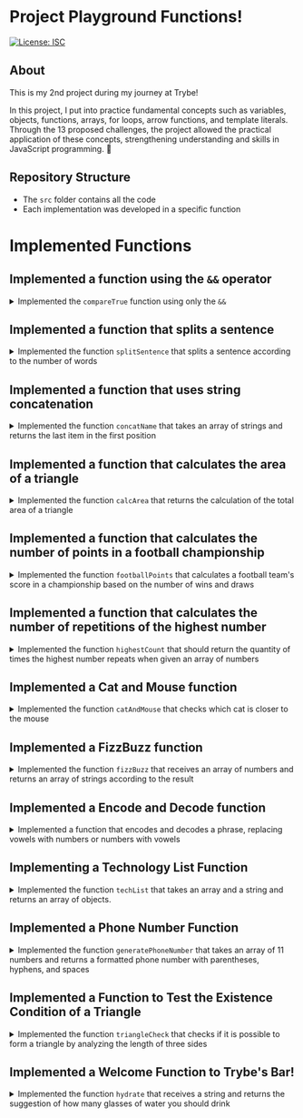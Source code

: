 # Project Playground Functions!

[![License: ISC](https://img.shields.io/badge/License-ISC-blue.svg)](https://opensource.org/licenses/ISC)

## About

This is my 2nd project during my journey at Trybe!

In this project, I put into practice fundamental concepts such as variables, objects, functions, arrays, for loops, arrow functions, and template literals. Through the 13 proposed challenges, the project allowed the practical application of these concepts, strengthening understanding and skills in JavaScript programming. 🚀

## Repository Structure

- The `src` folder contains all the code
- Each implementation was developed in a specific function

# Implemented Functions

## Implemented a function using the `&&` operator

<details>
  <summary>
    Implemented the <code>compareTrue</code> function using only the <code>&&</code>
  </summary> <br />

The compareTrue function, when receiving two boolean parameters:

- Returns `true` if both values are true
- Returns `false` if one or both parameters are false

  Exemple:

```javascript
const hamburger = true;
const fries = true;
const mango = false;
const milk = false;
```

If the function is called with the values `hamburger` and `fries` as parameters, it returns `true`, but if called with the parameters `fries` and `mango` or `mango` and `milk`, it returns `false`
</details>


## Implemented a function that splits a sentence

<details>
  <summary>
    Implemented the function <code>splitSentence</code> that splits a sentence according to the number of words
  </summary> <br />

The function `splitSentence` takes a string as a parameter and should return an array with the words separated by commas

  Example:

- If the function receives the string `'The only constant is change'`, the return will be `['The', 'only', 'constant', 'is', 'change']`
</details>


## Implemented a function that uses string concatenation

<details>
  <summary>
    Implemented the function <code>concatName</code> that takes an array of strings and returns the last item in the first position
  </summary> <br />

The function `concatName` takes an array of strings and should return a string in the format `'LAST ITEM, FIRST ITEM'`, regardless of the array's size

  Example:

- If the parameter passed to the `concatName` function is the array `['Fries', 'Mango', 'Milk', 'Burger']`, the function should return `Burger, Fries`
</details>


## Implemented a function that calculates the area of a triangle

<details>
  <summary>
    Implemented the function <code>calcArea</code> that returns the calculation of the total area of a triangle
  </summary> <br />

The function `calcArea` takes the `base` and `height` values of a triangle, uses the formula `(base * height) / 2`, and returns the calculation of its area

  Example:

- The function `calcArea` returns the value 250 when it receives the `base` parameter with the value 10 and the `height` parameter with the value 50

- The function `calcArea` returns the value 5 when it receives the `base` parameter with the value 5 and the `height` parameter with the value 2

- The function `calcArea` returns the value 25.5 when it receives the `base` parameter with the value 51 and the `height` parameter with the value 1
</details>


## Implemented a function that calculates the number of points in a football championship

<details>
  <summary>
    Implemented the function <code>footballPoints</code> that calculates a football team's score in a championship based on the number of wins and draws
  </summary> <br />

The `footballPoints` function takes the number of wins (`wins`) and the number of draws (`ties`) as input and returns the total points the team scored in a championship. To do this, consider the following scoring rules:

- `wins`: the number of wins, each worth 3 points
- `ties`: the number of draws, each worth 1 point

  Example:

- The `footballPoints` function should return the value `50` points when the team has 14 wins and 8 draws

- The `footballPoints` function should return the value `5` points when the team has 1 win and 2 draws

- The `footballPoints` function should return the value `0` points when the team has 0 wins and 0 draws
</details>


## Implemented a function that calculates the number of repetitions of the highest number

<details>
  <summary>
    Implemented the function <code>highestCount</code> that should return the quantity of times the highest number repeats when given an array of numbers
  </summary> <br />

The function `highestCount` returns the quantity of times the **highest** number repeats within the array.

  Example:

- The function `highestCount` returns `2` when given the parameter `[9, 1, 2, 3, 9, 5, 7]`

- The function `highestCount` returns `1` when given the parameter `[1, 2, 2, 2, 7, 4, 6]`

- The function `highestCount` returns `3` when given the parameter `[1, 1, 1]`
</details>


## Implemented a Cat and Mouse function

<details>
  <summary>
    Implemented the function <code>catAndMouse</code> that checks which cat is closer to the mouse
  </summary> <br />

Imagine two cats are chasing the same mouse, and you need to check which cat is closer to its prey. For that, the function `catAndMouse` receives 3 parameters of type `number` in the following order:

- `mouse`: represents the mouse's position

- `cat1`: represents the position of cat 1

- `cat2`: represents the position of cat 2

The function calculates the distances between the mouse and each of the cats and returns which of the felines is closer to the mouse:

- Returns the string `'cat2'` if cat `cat2` is closer to the mouse
- Returns the string `'cat1'` if cat `cat1` is closer to the mouse
- Returns the string `'The cats collide, and the mouse escapes'` if the cats are at the same distance from the mouse

  Example:

- The function `catAndMouse` should return the string `'cat2'` when given parameters where cat `cat2` is 2 units away from the mouse, and `cat1` is 3 units away from the mouse

- The function `catAndMouse` should return the string `'cat1'` when given parameters where cat `cat1` is 6 units away from the mouse, and `cat2` is 12 units away from the mouse

- The function `catAndMouse` should return the string `'The cats collide, and the mouse escapes'` when given parameters where the cats are at the same distance from the mouse
</details>


## Implemented a FizzBuzz function

<details>
  <summary>
    Implemented the function <code>fizzBuzz</code> that receives an array of numbers and returns an array of strings according to the result
  </summary> <br />

The function `fizzBuzz` receives an array of numbers, and for each number in the array, it performs division by 3 and by 5. According to the result, it returns an array of strings:

- Returns the string `'fizz'` for each number in the array that is divisible only by 3
- Returns the string `'buzz'` for each number in the array that is divisible only by 5
- Returns the string `'fizzBuzz'` for each number in the array that is divisible by both 3 **and** 5
- Returns the string `'bug!'` for each number in the array that is not divisible by 3 nor by 5

  Example:

- The function `fizzBuzz` returns the strings `['bug!', 'fizzBuzz', 'bug!', 'fizz', 'fizzBuzz']` when given the parameters [2, 15, 7, 9, 45]

- The function `fizzBuzz` returns the strings `['bug!', 'fizz']` when given the parameters [7, 9]

- The function `fizzBuzz` returns the strings `['fizz', 'buzz']` when given the parameters [9, 25]
</details>


## Implemented a Encode and Decode function

<details>
  <summary>
    Implemented a function that encodes and decodes a phrase, replacing vowels with numbers or numbers with vowels
  </summary> <br />

To encode the phrase, use the function `encode`, which takes a string as a parameter and should replace all **lowercase vowels with numbers**, according to the format:

a -> 1 \
e -> 2 \
i -> 3 \
o -> 4 \
u -> 5

  Example:

- The function `encode` when given the parameter `'hi there!'`, should return the value `'h3 th2r2!'`
- The function `encode` when given the parameter `'How are you today?'`, should return the value `'H4w 1r2 y45 t4d1y?'`
- The function `encode` when given the parameter `'This is an encoding test.'`, should return the value `'Th3s 3s 1n 2nc4d3ng t2st.'`

To decode the phrase, use the function `decode`, which takes a string containing letters and numbers as a parameter and should replace all **numbers with lowercase vowels**, according to the format:

1 -> a \
2 -> e \
3 -> i \
4 -> o \
5 -> u

  Example:

- The function `decode` when given the parameter `'h3 th2r2!'`, should return the value `'hi there!'`
- The function `decode` when given the parameter `'H4w 1r2 y45 t4d1y?'`, should return the value `'How are you today?'`
- The function `decode` when given the parameter `'Th3s 3s 1 d2c4d2 t2st.'`, should return the value `'This is a decode test.'`
</details>


## Implementing a Technology List Function

<details>
  <summary>
    Implemented the function <code>techList</code> that takes an array and a string and returns an array of objects.
  </summary> <br />

The `techList` function takes two parameters:

- An array with technology names
- A name corresponding to a person's name

The function should return:

- `'Empty!'` if no parameters are provided
- An object for each technology in the array, with the following structure

```javascript
{
  tech: 'TechName',
  name: 'person name'
}
```

  Example:

- If the function receives the parameters `['React', 'Jest', 'HTML', 'CSS', 'JavaScript']` and `'Paulo'`, the return should be:

```javascript
[
  {
    tech: "CSS",
    name: "Paulo"
  },
  {
    tech: "HTML",
    name: "Paulo"
  },
  {
    tech: "JavaScript",
    name: "Paulo"
  },
  {
    tech: "Jest",
    name: "Paulo"
  },
  {
    tech: "React",
    name: "Paulo"
  }
]
```
</details>


## Implemented a Phone Number Function

<details>
  <summary>
    Implemented the function <code>generatePhoneNumber</code> that takes an array of 11 numbers and returns a formatted phone number with parentheses, hyphens, and spaces
  </summary> <br />

- The function `generatePhoneNumber` returns the string `'Array with incorrect size.'` if the array has a size different from 11

- The function `generatePhoneNumber` returns the string `'Cannot generate a phone number with these values.'` if any of the numbers in the array is **less** than 0, **greater** than 9 or repeats 4 times or more

Example:

- If the function parameter is `[1, 6, 9, 9, 4, 0, 1, 0, 5, 3, 1]`, the `generatePhoneNumber` function should return `(16) 99401-0531`
</details>


## Implemented a Function to Test the Existence Condition of a Triangle

<details>
  <summary>
    Implemented the function <code>triangleCheck</code> that checks if it is possible to form a triangle by analyzing the length of three sides
  </summary> <br />

The function `triangleCheck` receives the parameters `lineA`, `lineB`, and `lineC` with the length value of three distinct lines

- To form a triangle, it is necessary to meet one of the following conditions:

  1) **the measurement of _one_ of the sides** is **less than** the sum of the measurements of the other two sides and **greater than** the absolute value (modulus) of the difference between the other two sides. For example: `lineA` is less than `lineB + lineC` and greater than `|lineB - lineC|`. If the result of `lineB - lineC` is a negative value, the value is converted to positive, and it is checked whether `lineA` is greater than this converted result

  **_OR_**

  2) **the measurement of _any_ one of the sides** is **less than** the sum of the measurements of the other two sides. For example: `lineA` is less than `lineB + lineC`, `lineB` is less than `lineA + lineC`, and `lineC` is less than `lineA + lineB`

- The return of your function is a boolean value

  Example:

- The function `triangleCheck` should return the value `true` when passed the parameters `(10, 14, 8)`

- The function `triangleCheck` should return the value `false` when passed the parameters `(5, 10, 20)`
</details>


## Implemented a Welcome Function to Trybe's Bar!

<details>
  <summary>
    Implemented the function <code>hydrate</code> that receives a string and returns the suggestion of how many glasses of water you should drink
  </summary> <br />

- The function `hydrate` returns the suggestion of how many glasses of water should be drunk when given a string indicating the amount of beverage consumed

- The string will **always** have the format *quantity (in number) + type of beverage*

- The number in front of each beverage should be between 1 and 9

  Example:

```javascript
// Received string:
  '1 beer'

// Returned string:
  '1 glass of water'

// Received string:
  '1 cachaça, 5 beers, and 1 glass of wine'

// Returned string:
  '7 glasses of water'
```
</details>
